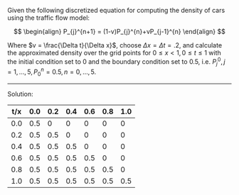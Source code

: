 ---
---

Given the following discretized equation for computing the density of cars using the traffic flow model:

$$
\begin{align}
P_{j}^{n+1} = (1-v)P_{j}^{n}+vP_{j-1}^{n}
\end{align}
$$

Where $v = \frac{\Delta t}{\Delta x}$, choose $\Delta x = \Delta t=.2$, and calculate the approximated density over the grid points for $0\leq x<1, 0\leq t\leq 1$ with the initial condition set to 0 and the boundary condition set to 0.5, i.e. $P_{j}^{0}, j =1,\dots,5, P_{0}^{n}=0.5, n =0,\dots,5$.
___
Solution:

| t/x | 0.0 | 0.2 | 0.4 | 0.6 | 0.8 | 1.0 |
| --- | --- | --- | --- | --- | --- | --- |
| 0.0 | 0.5 | 0   | 0   | 0   | 0   | 0   |
| 0.2 | 0.5 | 0.5 | 0   | 0   | 0   | 0   |
| 0.4 | 0.5 | 0.5 | 0.5 | 0   | 0   | 0   |
| 0.6 | 0.5 | 0.5 | 0.5 | 0.5 | 0   | 0   |
| 0.8 | 0.5 | 0.5 | 0.5 | 0.5 | 0.5 | 0   |
| 1.0 | 0.5 | 0.5 | 0.5 | 0.5 | 0.5 | 0.5 |
